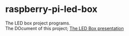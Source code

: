 # raspberry-pi-led-box
The LED box project programs.
<br>The DOcument of this project; <a href=http://bs1.me/Gz/>The LED Box presentation</a>
